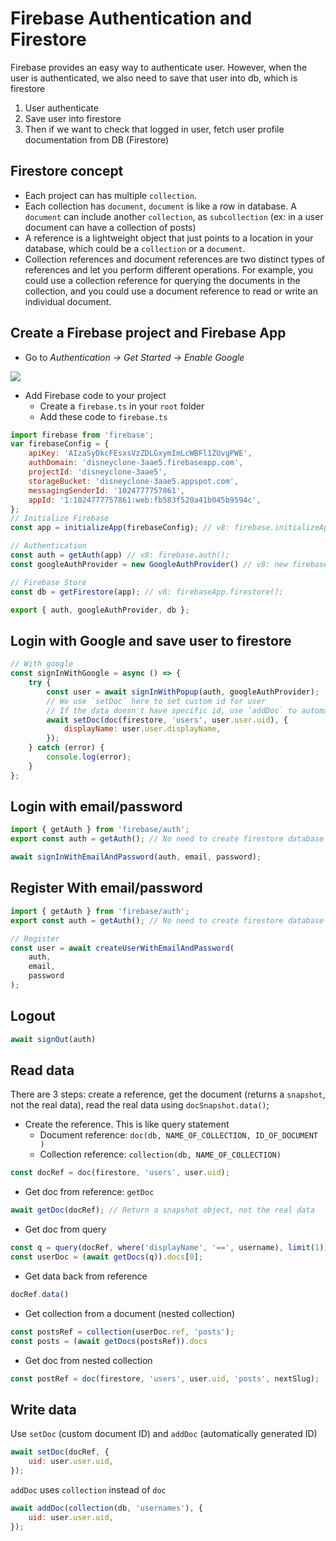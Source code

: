 # Firebase Authentication and Firestore

Firebase provides an easy way to authenticate user. However, when the user is authenticated, we also need to save that user into db, which is firestore

1. User authenticate
2. Save user into firestore
3. Then if we want to check that logged in user, fetch user profile documentation from DB (Firestore)

## Firestore concept

- Each project can has multiple `collection`. 
- Each collection has `document`, `document` is like a row in database. A `document` can include another `collection`, as `subcollection` (ex: in a user document can have a collection of posts)
- A reference is a lightweight object that just points to a location in your database, which could be a `collection` or a `document`.
- Collection references and document references are two distinct types of references and let you perform different operations. For example, you could use a collection reference for querying the documents in the collection, and you could use a document reference to read or write an individual document.

## Create a Firebase project and Firebase App


- Go to <i>Authentication -> Get Started -> Enable Google</i>
<img src="https://i.imgur.com/5CYQLlp.png">

- Add Firebase code to your project
  - Create a `firebase.ts` in your `root` folder
  - Add these code to `firebase.ts`
```js
import firebase from 'firebase';
var firebaseConfig = {
	apiKey: 'AIzaSyDkcFEsxsVzZDLGxymImLcWBFl1ZUvgPWE',
	authDomain: 'disneyclone-3aae5.firebaseapp.com',
	projectId: 'disneyclone-3aae5',
	storageBucket: 'disneyclone-3aae5.appspot.com',
	messagingSenderId: '1024777757861',
	appId: '1:1024777757861:web:fb583f520a41b045b9594c',
};
// Initialize Firebase
const app = initializeApp(firebaseConfig); // v8: firebase.initializeApp(firebaseConfig);

// Authentication
const auth = getAuth(app) // v8: firebase.auth();
const googleAuthProvider = new GoogleAuthProvider() // v8: new firebase.auth.GoogleAuthProvider();

// Firebase Store
const db = getFirestore(app); // v8: firebaseApp.firestore();

export { auth, googleAuthProvider, db };
```

## Login with Google and save user to firestore

```js
// With google
const signInWithGoogle = async () => {
	try {
		const user = await signInWithPopup(auth, googleAuthProvider);
		// We use `setDoc` here to set custom id for user
		// If the data doesn't have specific id, use `addDoc` to automatically add íd to document
		await setDoc(doc(firestore, 'users', user.user.uid), {
			displayName: user.user.displayName,
		});
	} catch (error) {
		console.log(error);
	}
};
```

## Login with email/password

```js
import { getAuth } from 'firebase/auth';
export const auth = getAuth(); // No need to create firestore database

await signInWithEmailAndPassword(auth, email, password);
```


## Register With email/password

```js
import { getAuth } from 'firebase/auth';
export const auth = getAuth(); // No need to create firestore database

// Register
const user = await createUserWithEmailAndPassword(
	auth,
	email,
	password
);
```

## Logout

```js
await signOut(auth)
```

## Read data

There are 3 steps: create a reference, get the document (returns a `snapshot`, not the real data), read the real data using `docSnapshot.data()`; 

- Create the reference. This is like query statement
  - Document reference: `doc(db, NAME_OF_COLLECTION, ID_OF_DOCUMENT )` 
  - Collection reference: `collection(db, NAME_OF_COLLECTION)`

```js
const docRef = doc(firestore, 'users', user.uid);
```

- Get doc from reference: `getDoc`

```js
await getDoc(docRef); // Return a snapshot object, not the real data
```

- Get doc from query

```js
const q = query(docRef, where('displayName', '==', username), limit(1));
const userDoc = (await getDocs(q)).docs[0];
```

- Get data back from reference

```js
docRef.data()
```

- Get collection from a document (nested collection)

```js
const postsRef = collection(userDoc.ref, 'posts');
const posts = (await getDocs(postsRef)).docs
```

- Get doc from nested collection

```js
const postRef = doc(firestore, 'users', user.uid, 'posts', nextSlug);
```

## Write data

Use `setDoc` (custom document ID) and `addDoc` (automatically generated ID)

```js
await setDoc(docRef, {
	uid: user.user.uid,
});
```

`addDoc` uses `collection` instead of `doc`

```js
await addDoc(collection(db, 'usernames'), {
	uid: user.user.uid,
});
```